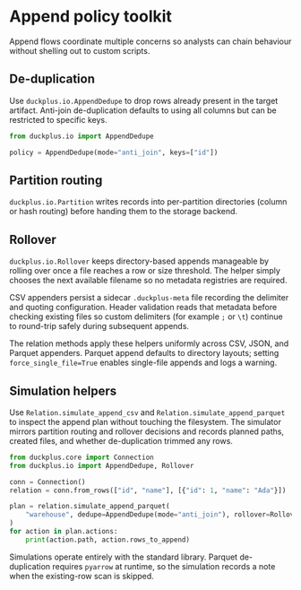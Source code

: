 # Append policy toolkit

Append flows coordinate multiple concerns so analysts can chain behaviour without
shelling out to custom scripts.

## De-duplication

Use ``duckplus.io.AppendDedupe`` to drop rows already present in the target
artifact. Anti-join de-duplication defaults to using all columns but can be
restricted to specific keys.

```python
from duckplus.io import AppendDedupe

policy = AppendDedupe(mode="anti_join", keys=["id"])
```

## Partition routing

``duckplus.io.Partition`` writes records into per-partition directories (column or
hash routing) before handing them to the storage backend.

## Rollover

``duckplus.io.Rollover`` keeps directory-based appends manageable by rolling over
once a file reaches a row or size threshold. The helper simply chooses the next
available filename so no metadata registries are required.

CSV appenders persist a sidecar ``.duckplus-meta`` file recording the delimiter
and quoting configuration. Header validation reads that metadata before checking
existing files so custom delimiters (for example ``;`` or ``\t``) continue to
round-trip safely during subsequent appends.

The relation methods apply these helpers uniformly across CSV, JSON, and Parquet
appenders. Parquet append defaults to directory layouts; setting
``force_single_file=True`` enables single-file appends and logs a warning.

## Simulation helpers

Use ``Relation.simulate_append_csv`` and
``Relation.simulate_append_parquet`` to inspect the append plan without touching
the filesystem. The simulator mirrors partition routing and rollover decisions
and records planned paths, created files, and whether de-duplication trimmed any
rows.

```python
from duckplus.core import Connection
from duckplus.io import AppendDedupe, Rollover

conn = Connection()
relation = conn.from_rows(["id", "name"], [{"id": 1, "name": "Ada"}])

plan = relation.simulate_append_parquet(
    "warehouse", dedupe=AppendDedupe(mode="anti_join"), rollover=Rollover(max_rows=100)
)
for action in plan.actions:
    print(action.path, action.rows_to_append)
```

Simulations operate entirely with the standard library. Parquet de-duplication
requires ``pyarrow`` at runtime, so the simulation records a note when the
existing-row scan is skipped.
